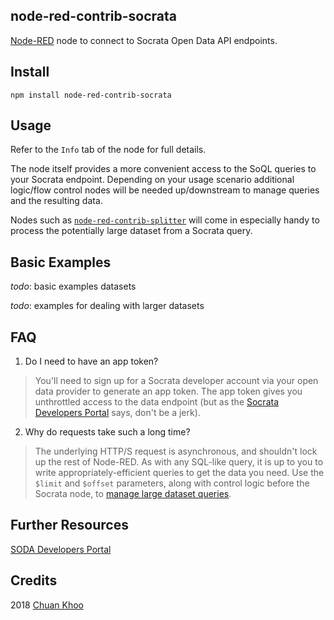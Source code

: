 node-red-contrib-socrata
------------------------

[Node-RED](http://nodered.org) node to connect to Socrata Open Data API endpoints.


Install
-------

    npm install node-red-contrib-socrata

Usage
-----
Refer to the `Info` tab of the node for full details.

The node itself provides a more convenient access to the SoQL queries to your Socrata endpoint. Depending on your usage scenario additional logic/flow control nodes will be needed up/downstream to manage queries and the resulting data.

Nodes such as [`node-red-contrib-splitter`](https://flows.nodered.org/node/node-red-contrib-splitter) will come in especially handy to process the potentially large dataset from a Socrata query.


Basic Examples
--------------
_todo_: basic examples datasets

_todo_: examples for dealing with larger datasets


FAQ
---
1. Do I need to have an app token?

> You'll need to sign up for a Socrata developer account via your open data provider to generate an app token. The app token gives you unthrottled access to the data endpoint (but as the [Socrata Developers Portal](https://dev.socrata.com/docs/app-tokens.html) says, don't be a jerk).

2. Why do requests take such a long time?

> The underlying HTTP/S request is asynchronous, and shouldn't lock up the rest of Node-RED. As with any SQL-like query, it is up to you to write appropriately-efficient queries to get the data you need. Use the `$limit` and `$offset` parameters, along with control logic before the Socrata node, to [manage large dataset queries](https://dev.socrata.com/docs/paging.html).


Further Resources
-----------------

[SODA Developers Portal](https://dev.socrata.com/docs/paging.html)



Credits
-------
2018 [Chuan Khoo](https://www.chuank.com)
